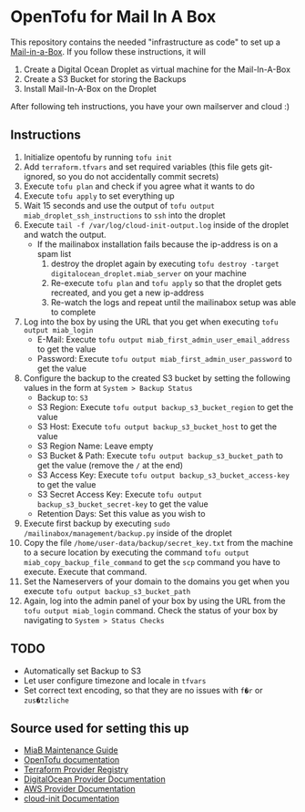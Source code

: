 # OpenTofu for Mail In A Box
This repository contains the needed "infrastructure as code" to set up a [Mail-in-a-Box](https://mailinabox.email/).
If you follow these instructions, it will

1. Create a Digital Ocean Droplet as virtual machine for the Mail-In-A-Box
2. Create a S3 Bucket for storing the Backups
3. Install Mail-In-A-Box on the Droplet

After following teh instructions, you have your own mailserver and cloud :)

## Instructions
1. Initialize opentofu by running `tofu init`
2. Add `terraform.tfvars` and set required variables (this file gets git-ignored, so you do not accidentally commit
   secrets)
3. Execute `tofu plan` and check if you agree what it wants to do
4. Execute `tofu apply` to set everything up
5. Wait 15 seconds and use the output of `tofu output miab_droplet_ssh_instructions` to `ssh` into the droplet
6. Execute `tail -f /var/log/cloud-init-output.log` inside of the droplet and watch the output.
   * If the mailinabox installation fails because the ip-address is on a spam list
     1. destroy the droplet again by executing `tofu destroy -target digitalocean_droplet.miab_server` on your machine
     2. Re-execute `tofu plan` and `tofu apply` so that the droplet gets recreated, and you get a new ip-address
     3. Re-watch the logs and repeat until the mailinabox setup was able to complete
7. Log into the box by using the URL that you get when executing `tofu output miab_login`
    * E-Mail: Execute `tofu output miab_first_admin_user_email_address` to get the value
    * Password: Execute `tofu output miab_first_admin_user_password` to get the value
8. Configure the backup to the created S3 bucket by setting the following values in the form at `System > Backup Status`
    * Backup to: `S3`
    * S3 Region: Execute `tofu output backup_s3_bucket_region` to get the value
    * S3 Host: Execute `tofu output backup_s3_bucket_host` to get the value
    * S3 Region Name: Leave empty
    * S3 Bucket & Path: Execute `tofu output backup_s3_bucket_path` to get the value (remove the `/` at the end)
    * S3 Access Key: Execute `tofu output backup_s3_bucket_access-key` to get the value
    * S3 Secret Access Key: Execute `tofu output backup_s3_bucket_secret-key` to get the value
    * Retention Days: Set this value as you wish to
9. Execute first backup by executing `sudo /mailinabox/management/backup.py` inside of the droplet
10. Copy the file `/home/user-data/backup/secret_key.txt` from the machine to a secure location by executing the
    command `tofu output miab_copy_backup_file_command` to get the `scp` command you have to execute. Execute that
    command.
11. Set the Nameservers of your domain to the domains you get when you execute `tofu output backup_s3_bucket_path`
12. Again, log into the admin panel of your box by using the URL from the `tofu output miab_login` command. Check the
    status of your box by navigating to `System > Status Checks`

## TODO
* Automatically set Backup to S3
* Let user configure timezone and locale in `tfvars`
* Set correct text encoding, so that they are no issues with `f�r` or `zus�tzliche`


## Source used for setting this up
* [MiaB Maintenance Guide](https://mailinabox.email/maintenance.html#upgrade)
* [OpenTofu documentation](https://opentofu.org/docs/)
* [Terraform Provider Registry](https://registry.terraform.io/browse/providers)
* [DigitalOcean Provider Documentation](https://registry.terraform.io/providers/digitalocean/digitalocean/latest/docs)
* [AWS Provider Documentation](https://registry.terraform.io/providers/hashicorp/aws/latest/docs)
* [cloud-init Documentation](https://cloudinit.readthedocs.io/en/latest/howto/locate_files.html)


